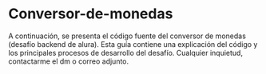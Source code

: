 # Conversor-de-monedas
A continuación, se presenta el código fuente del conversor de monedas (desafío backend de alura). Esta guía contiene una explicación del código y los principales procesos de desarrollo del desafío. Cualquier inquietud, contactarme el dm o correo adjunto.
